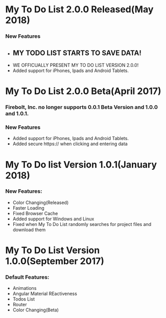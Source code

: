 # My To Do List 2.0.0 Released(May 2018)
### New Features
  * ## MY TODO LIST STARTS TO SAVE DATA!
  * WE OFFICUALLY PRESENT MY TO DO LIST VERSION 2.0.0!
  * Added support for iPhones, Ipads and Android Tablets.

# My To Do List 2.0.0 Beta(April 2017)
### Firebolt, Inc. no longer supports 0.0.1 Beta Version and 1.0.0 and 1.0.1.
### New Features
  * Added support for iPhones, Ipads and Android Tablets.
  * Added secure https:// when clicking and entering data

 # My To Do list Version 1.0.1(January 2018)
 ### New Features:
  * Color Changing(Released)
  * Faster Loading
  * Fixed Browser Cache
  * Added support for Windows and Linux
  * Fixed when My To Do List randomly searches for project files and download them


# My To Do List Version 1.0.0(September 2017)
### Default Features:
  * Animations
  * Angular Material REactiveness
  * Todos List
  * Router
  * Color Changing(Beta)
 

